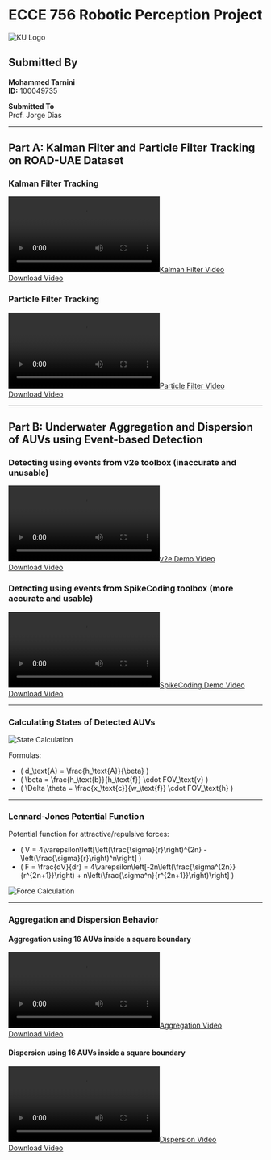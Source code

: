 # ECCE 756 Robotic Perception Project

![KU Logo](Images/kulogo.png)

## Submitted By
**Mohammed Tarnini**  
**ID:** 100049735  

**Submitted To**  
Prof. Jorge Dias  

---

## Part A: Kalman Filter and Particle Filter Tracking on ROAD-UAE Dataset

### Kalman Filter Tracking  
[![Kalman Filter Video](Videos/Kalman_Filter.mp4)](https://drive.google.com/file/d/1SLc1VCgwfsk34ouQoHYq00SYQyQ3As6s/view?usp=drive_link)  
[Download Video](https://drive.google.com/file/d/1SLc1VCgwfsk34ouQoHYq00SYQyQ3As6s/view?usp=drive_link)

### Particle Filter Tracking  
[![Particle Filter Video](Videos/Particle_Filter.mp4)](https://drive.google.com/file/d/1nFS2QjcDpSSR-EIi0hthBR1Ar6dSCexW/view?usp=sharing)  
[Download Video](https://drive.google.com/file/d/1nFS2QjcDpSSR-EIi0hthBR1Ar6dSCexW/view?usp=sharing)

---

## Part B: Underwater Aggregation and Dispersion of AUVs using Event-based Detection

### Detecting using events from v2e toolbox (inaccurate and unusable)  
[![v2e Demo Video](Videos/v2e_track_demo.mp4)](https://drive.google.com/file/d/1Hj5_Zy-ciNWZ3rUnNMphh3oVcWEQtIhW/view?usp=sharing)  
[Download Video](https://drive.google.com/file/d/1Hj5_Zy-ciNWZ3rUnNMphh3oVcWEQtIhW/view?usp=sharing)

### Detecting using events from SpikeCoding toolbox (more accurate and usable)  
[![SpikeCoding Demo Video](Videos/SpikeCoding_track_demo.mp4)](https://drive.google.com/file/d/1jwOVhf8d_WTJmg7xIYKtAuCg_U-rrwmq/view?usp=sharing)  
[Download Video](https://drive.google.com/file/d/1jwOVhf8d_WTJmg7xIYKtAuCg_U-rrwmq/view?usp=sharing)

---

### Calculating States of Detected AUVs  
![State Calculation](Images/states.png)  

Formulas:  
- \( d_\text{A} = \frac{h_\text{A}}{\beta} \)  
- \( \beta = \frac{h_\text{b}}{h_\text{f}} \cdot FOV_\text{v} \)  
- \( \Delta \theta = \frac{x_\text{c}}{w_\text{f}} \cdot FOV_\text{h} \)  

---

### Lennard-Jones Potential Function  

Potential function for attractive/repulsive forces:  
- \( V = 4\varepsilon\left[\left(\frac{\sigma}{r}\right)^{2n} - \left(\frac{\sigma}{r}\right)^n\right] \)  
- \( F = \frac{dV}{dr} = 4\varepsilon\left[-2n\left(\frac{\sigma^{2n}}{r^{2n+1}}\right) + n\left(\frac{\sigma^n}{r^{2n+1}}\right)\right] \)  

![Force Calculation](Images/Forces.png)

---

### Aggregation and Dispersion Behavior  

#### Aggregation using 16 AUVs inside a square boundary  
[![Aggregation Video](Videos/Aggregation.mp4)](https://drive.google.com/file/d/1gvD8SlYGDpqKb1Qagcyr6S5mC70ELUec/view?usp=sharing)  
[Download Video](https://drive.google.com/file/d/1gvD8SlYGDpqKb1Qagcyr6S5mC70ELUec/view?usp=sharing)

#### Dispersion using 16 AUVs inside a square boundary  
[![Dispersion Video](Videos/Dispersion.mp4)](https://drive.google.com/file/d/1ScYbKrkACsOV50BlK3L_imkKiRjoQO-9/view?usp=sharing)  
[Download Video](https://drive.google.com/file/d/1ScYbKrkACsOV50BlK3L_imkKiRjoQO-9/view?usp=sharing)
